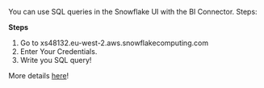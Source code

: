 You can use SQL queries in the Snowflake UI with the BI Connector. Steps:
 
**Steps**
1. Go to xs48132.eu-west-2.aws.snowflakecomputing.com
2. Enter Your Credentials.
3. Write you SQL query!


More details [here](https://docs.snowflake.com/en/user-guide/ui-snowsight-gs)!

